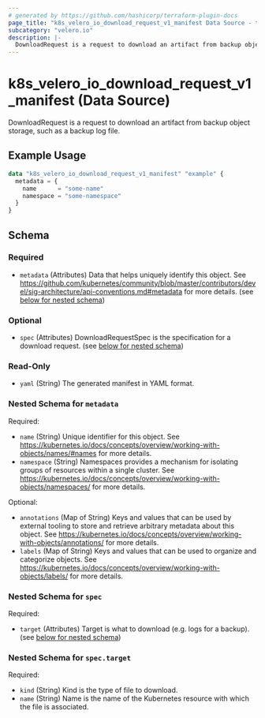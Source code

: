 ```yaml
---
# generated by https://github.com/hashicorp/terraform-plugin-docs
page_title: "k8s_velero_io_download_request_v1_manifest Data Source - terraform-provider-k8s"
subcategory: "velero.io"
description: |-
  DownloadRequest is a request to download an artifact from backup object storage, such as a backup log file.
---
```


# k8s_velero_io_download_request_v1_manifest (Data Source)

DownloadRequest is a request to download an artifact from backup object storage, such as a backup log file.

## Example Usage

```terraform
data "k8s_velero_io_download_request_v1_manifest" "example" {
  metadata = {
    name      = "some-name"
    namespace = "some-namespace"
  }
}
```

<!-- schema generated by tfplugindocs -->
## Schema

### Required

- `metadata` (Attributes) Data that helps uniquely identify this object. See https://github.com/kubernetes/community/blob/master/contributors/devel/sig-architecture/api-conventions.md#metadata for more details. (see [below for nested schema](#nestedatt--metadata))

### Optional

- `spec` (Attributes) DownloadRequestSpec is the specification for a download request. (see [below for nested schema](#nestedatt--spec))

### Read-Only

- `yaml` (String) The generated manifest in YAML format.

<a id="nestedatt--metadata"></a>
### Nested Schema for `metadata`

Required:

- `name` (String) Unique identifier for this object. See https://kubernetes.io/docs/concepts/overview/working-with-objects/names/#names for more details.
- `namespace` (String) Namespaces provides a mechanism for isolating groups of resources within a single cluster. See https://kubernetes.io/docs/concepts/overview/working-with-objects/namespaces/ for more details.

Optional:

- `annotations` (Map of String) Keys and values that can be used by external tooling to store and retrieve arbitrary metadata about this object. See https://kubernetes.io/docs/concepts/overview/working-with-objects/annotations/ for more details.
- `labels` (Map of String) Keys and values that can be used to organize and categorize objects. See https://kubernetes.io/docs/concepts/overview/working-with-objects/labels/ for more details.


<a id="nestedatt--spec"></a>
### Nested Schema for `spec`

Required:

- `target` (Attributes) Target is what to download (e.g. logs for a backup). (see [below for nested schema](#nestedatt--spec--target))

<a id="nestedatt--spec--target"></a>
### Nested Schema for `spec.target`

Required:

- `kind` (String) Kind is the type of file to download.
- `name` (String) Name is the name of the Kubernetes resource with which the file is associated.
